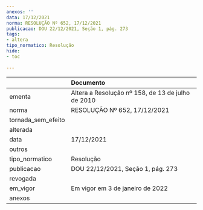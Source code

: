 ```yaml
---
anexos: ''
data: 17/12/2021
norma: RESOLUÇÃO Nº 652, 17/12/2021
publicacao: DOU 22/12/2021, Seção 1, pág. 273
tags:
- altera
tipo_normatico: Resolução
hide: 
- toc 
 
---
```


|                    | Documento                                         |
|:-------------------|:--------------------------------------------------|
| ementa             | Altera a Resolução nº 158, de 13 de julho de 2010 |
| norma              | RESOLUÇÃO Nº 652, 17/12/2021                      |
| tornada_sem_efeito |                                                   |
| alterada           |                                                   |
| data               | 17/12/2021                                        |
| outros             |                                                   |
| tipo_normatico     | Resolução                                         |
| publicacao         | DOU 22/12/2021, Seção 1, pág. 273                 |
| revogada           |                                                   |
| em_vigor           | Em vigor em 3 de janeiro de 2022                  |
| anexos             |                                                   |